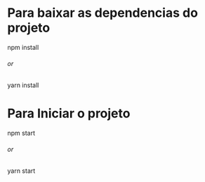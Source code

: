 # Para baixar as dependencias do projeto

npm install 
###### or
yarn install

# Para Iniciar o projeto

npm start
###### or
yarn start